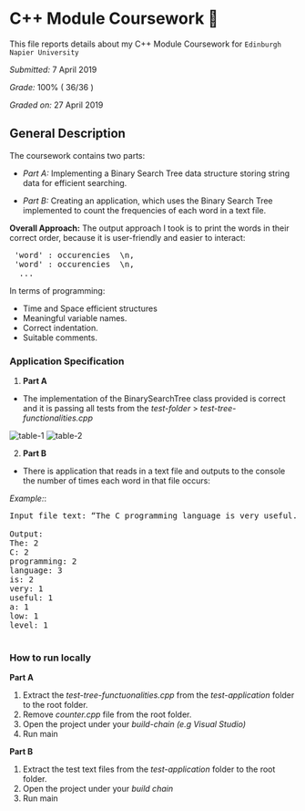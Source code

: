# C++ Module Coursework :blue_book:
This file reports details about my C++ Module Coursework for `Edinburgh Napier University`

*Submitted:*  7 April 2019

*Grade:* 100% ( 36/36 )

*Graded on:* 27 April 2019


## General Description
The coursework contains two parts:

  - *Part A:* Implementing a Binary Search Tree data structure storing string data for efficient searching.
  
 - *Part B:* Creating an application, which uses the Binary Search Tree implemented to count the frequencies of each word in a text file.
 
**Overall Approach:** 
The output approach I took is to print the words in their correct order, because it is user-friendly and easier to interact: 
<pre>
 'word' : occurencies  \n,
 'word' : occurencies  \n,
  ...   
</pre>

In terms of programming: 
- Time and Space efficient structures
- Meaningful variable names.
- Correct indentation.
- Suitable comments.

### Application Specification

1. **Part A**
  - The implementation of the BinarySearchTree class provided is correct and it is passing all tests
  from the *test-folder* > *test-tree-functionalities.cpp*

   <img src="https://user-images.githubusercontent.com/45242072/63807227-fdc48b00-c925-11e9-8e8b-e241741b1f41.png" alt="table-1" >
        

   <img src="https://user-images.githubusercontent.com/45242072/63807372-3e240900-c926-11e9-870c-863e6974f5c5.png" alt="table-2" >
   
2. **Part B**
  - There is application that reads in a text file and outputs to the console the number of times each word in that file occurs:
  
  *Example:*:
<pre>
Input file text: “The C programming language is very useful. The C programming language is a low level language”

Output:
The: 2
C: 2
programming: 2
language: 3
is: 2
very: 1
useful: 1
a: 1
low: 1
level: 1

</pre>
  
### How to run locally
**Part A**
1. Extract the *test-tree-functuonalities.cpp* from the *test-application* folder to the root folder.
2. Remove *counter.cpp* file from the root folder.
2. Open the project under your *build-chain* *(e.g Visual Studio)*
3. Run main 

**Part B**
1. Extract the test text files from the *test-application* folder to the root folder.
2. Open the project under your *build chain*
3. Run main

